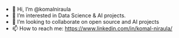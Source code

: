 - 👋 Hi, I’m @komalniraula
- 👀 I’m interested in Data Science & AI projects.
- 💞️ I’m looking to collaborate on open source and AI projects
- 📫 How to reach me: https://www.linkedin.com/in/komal-niraula/

<!---
komalniraula/komalniraula is a ✨ special ✨ repository because its `README.md` (this file) appears on your GitHub profile.
You can click the Preview link to take a look at your changes.
--->
